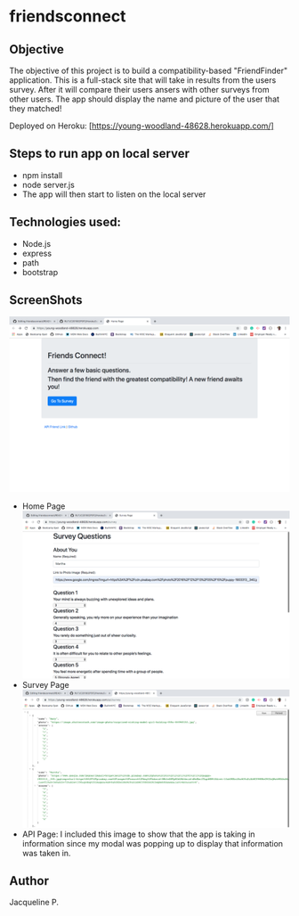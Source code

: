 # friendsconnect

## Objective 
The objective of this project is to build a compatibility-based "FriendFinder" application. This is a full-stack site that will take in results from the users survey. After it will compare their users ansers with other surveys from other users. The app should display the name and picture of the user that they matched!

Deployed on Heroku: [https://young-woodland-48628.herokuapp.com/]

## Steps to run app on local server
- npm install
- node server.js
- The app will then start to listen on the local server
    
## Technologies used:
- Node.js
- express
- path
- bootstrap
  
## ScreenShots
![HomePage](https://github.com/japerez107/friendsconnect/blob/master/images/homepage.png)
- Home Page
![Survey Page](https://github.com/japerez107/friendsconnect/blob/master/images/surveypage.png)
- Survey Page
![API Page](https://github.com/japerez107/friendsconnect/blob/master/images/api.png)
- API Page: I included this image to show that the app is taking in information since my modal was popping up to display that information was taken in. 


## Author
Jacqueline P. 
